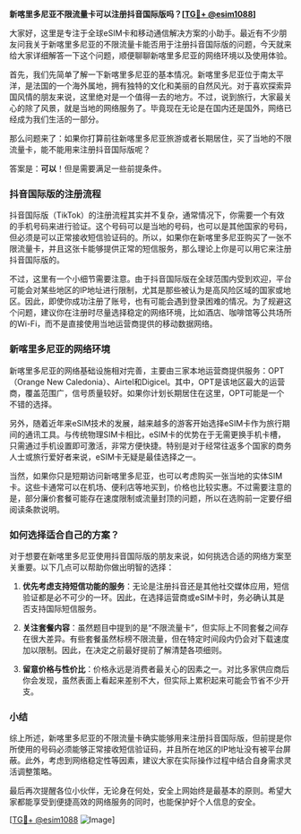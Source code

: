 **新喀里多尼亚不限流量卡可以注册抖音国际版吗？[[TG💪+ @esim1088](https://t.me/s/esim1088)]**

大家好，这里是专注于全球eSIM卡和移动通信解决方案的小助手。最近有不少朋友问我关于新喀里多尼亚的不限流量卡能否用于注册抖音国际版的问题，今天就来给大家详细解答一下这个问题，顺便聊聊新喀里多尼亚的网络环境以及使用体验。

首先，我们先简单了解一下新喀里多尼亚的基本情况。新喀里多尼亚位于南太平洋，是法国的一个海外属地，拥有独特的文化和美丽的自然风光。对于喜欢探索异国风情的朋友来说，这里绝对是一个值得一去的地方。不过，说到旅行，大家最关心的除了风景，就是当地的网络服务了。毕竟现在无论是在国内还是国外，网络已经成为我们生活的一部分。

那么问题来了：如果你打算前往新喀里多尼亚旅游或者长期居住，买了当地的不限流量卡，能不能用来注册抖音国际版呢？

答案是：**可以**！但是需要满足一些前提条件。

### 抖音国际版的注册流程

抖音国际版（TikTok）的注册流程其实并不复杂，通常情况下，你需要一个有效的手机号码来进行验证。这个号码可以是当地的号码，也可以是其他国家的号码，但必须是可以正常接收短信验证码的。所以，如果你在新喀里多尼亚购买了一张不限流量卡，并且这张卡能够提供正常的短信服务，那么理论上你是可以用它来注册抖音国际版的。

不过，这里有一个小细节需要注意。由于抖音国际版在全球范围内受到欢迎，平台可能会对某些地区的IP地址进行限制，尤其是那些被认为是高风险区域的国家或地区。因此，即使你成功注册了账号，也有可能会遇到登录困难的情况。为了规避这个问题，建议你在注册时尽量选择稳定的网络环境，比如酒店、咖啡馆等公共场所的Wi-Fi，而不是直接使用当地运营商提供的移动数据网络。

### 新喀里多尼亚的网络环境

新喀里多尼亚的网络基础设施相对完善，主要由三家本地运营商提供服务：OPT（Orange New Caledonia）、Airtel和Digicel。其中，OPT是该地区最大的运营商，覆盖范围广，信号质量较好。如果你计划长期居住在这里，OPT可能是一个不错的选择。

另外，随着近年来eSIM技术的发展，越来越多的游客开始选择eSIM卡作为旅行期间的通讯工具。与传统物理SIM卡相比，eSIM卡的优势在于无需更换手机卡槽，只需通过手机设置即可激活，非常方便快捷。特别是对于经常往返多个国家的商务人士或旅行爱好者来说，eSIM卡无疑是最佳选择之一。

当然，如果你只是短期访问新喀里多尼亚，也可以考虑购买一张当地的实体SIM卡。这些卡通常可以在机场、便利店等地买到，价格也比较实惠。不过需要注意的是，部分廉价套餐可能存在速度限制或流量封顶的问题，所以在选购前一定要仔细阅读条款说明。

### 如何选择适合自己的方案？

对于想要在新喀里多尼亚使用抖音国际版的朋友来说，如何挑选合适的网络方案至关重要。以下几点可以帮助你做出明智的选择：

1. **优先考虑支持短信功能的服务**：无论是注册抖音还是其他社交媒体应用，短信验证都是必不可少的一环。因此，在选择运营商或eSIM卡时，务必确认其是否支持国际短信服务。
   
2. **关注套餐内容**：虽然题目中提到的是“不限流量卡”，但实际上不同套餐之间存在很大差异。有些套餐虽然标榜不限流量，但在特定时间段内仍会对下载速度加以限制。因此，在决定之前最好提前了解清楚各项细则。

3. **留意价格与性价比**：价格永远是消费者最关心的因素之一。对比多家供应商后你会发现，虽然表面上看起来差别不大，但实际上累积起来可能会节省不少开支。

### 小结

综上所述，新喀里多尼亚的不限流量卡确实能够用来注册抖音国际版，但前提是你所使用的号码必须能够正常接收短信验证码，并且所在地区的IP地址没有被平台屏蔽。此外，考虑到网络稳定性等因素，建议大家在实际操作过程中结合自身需求灵活调整策略。

最后再次提醒各位小伙伴，无论身在何处，安全上网始终是最基本的原则。希望大家都能享受到便捷高效的网络服务的同时，也能保护好个人信息的安全。

[[TG💪+ @esim1088](https://t.me/s/esim1088) ![Image](https://i.postimg.cc/4NQfJmqS/Snipaste-2025-05-13-00-14-12.png)]